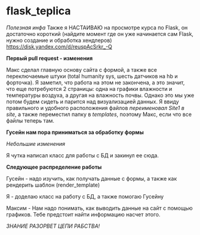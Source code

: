 # flask_teplica

*Полезная инфа*
Также я НАСТАИВАЮ на просмотре курса по Flask, он достаточно короткий (найдите момент где он уже начинается сам Flask, нужно создание и обработка хендлеров)
https://disk.yandex.com/d/reuspAcSrkr_-Q

**Первый pull request - изменения**

Макс сделал главную основу сайта с формой, а также все переключаемые штуки (total humanity sys, шесть датчиков на hb
и форточка). Я заметил, что работа на этом не закончена, а это значит, что еще потребуются 2 страницы: одна на графики 
влажности и температуры воздуха, а другая на влажность почвы. Однако это мы уже потом будем сидеть и парится над 
визуализацией данных. Я ввиду правильного и удобного расположения файлов *переименовал Site1 в site*, а также переместил
папку в *templates*, поэтому Макс, если что все файлы теперь там.

**Гусейн нам пора приниматься за обработку формы**

*Небольшие изменения*

Я чутка написал класс для работы с БД и закинул ее сюда.



**Следующее распределение работы**

Гусейн - надо изучить, как получать данные с формы, а также как рендерить шаблон (render_template)

Я - доделаю класс на работу с БД, а также помогаю Гусейну

Максим - Нам надо понимать, как выводить данные на сайт с помощью графиков. Тебе предстоит найти информацию насчет этого.

*ЗНАНИЕ РАЗОРВЕТ ЦЕПИ РАБСТВА!*
